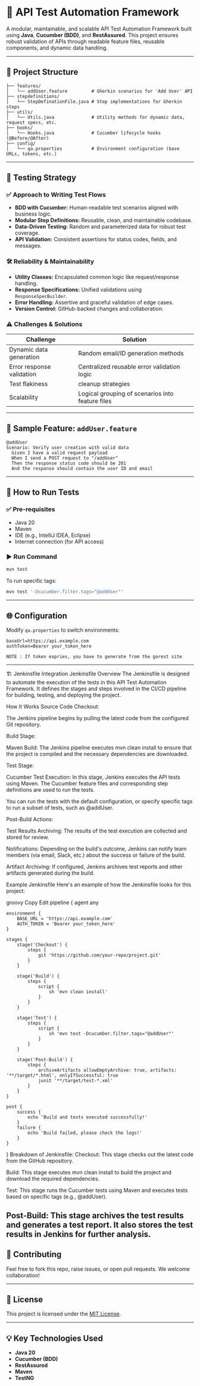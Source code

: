# 🚀 API Test Automation Framework

A modular, maintainable, and scalable API Test Automation Framework built using **Java**, **Cucumber (BDD)**, and **RestAssured**. This project ensures robust validation of APIs through readable feature files, reusable components, and dynamic data handling.

---

## 📁 Project Structure

```
├── features/
│   └── addUser.feature         # Gherkin scenarios for 'Add User' API
├── stepdefinitions/
│   └── StepDefinationFile.java # Step implementations for Gherkin steps
├── utils/
│   └── Utils.java              # Utility methods for dynamic data, request specs, etc.
├── hooks/
│   └── Hooks.java              # Cucumber lifecycle hooks (@Before/@After)
├── config/
│   └── qa.properties           # Environment configuration (base URLs, tokens, etc.)
```

---

## 🧪 Testing Strategy

### ✅ **Approach to Writing Test Flows**
- **BDD with Cucumber:** Human-readable test scenarios aligned with business logic.
- **Modular Step Definitions:** Reusable, clean, and maintainable codebase.
- **Data-Driven Testing:** Random and parameterized data for robust test coverage.
- **API Validation:** Consistent assertions for status codes, fields, and messages.

### 🛠️ **Reliability & Maintainability**
- **Utility Classes:** Encapsulated common logic like request/response handling.
- **Response Specifications:** Unified validations using `ResponseSpecBuilder`.
- **Error Handling:** Assertive and graceful validation of edge cases.
- **Version Control:** GitHub-backed changes and collaboration.

### ⚠️ **Challenges & Solutions**
| Challenge                  | Solution                                                           |
|---------------------------|--------------------------------------------------------------------|
| Dynamic data generation   | Random email/ID generation methods                                 |
| Error response validation | Centralized reusable error validation logic                        |
| Test flakiness            | cleanup strategies                               |
| Scalability               | Logical grouping of scenarios into feature files                   |

---

## 🧪 Sample Feature: `addUser.feature`

```gherkin
@addUser
Scenario: Verify user creation with valid data
  Given I have a valid request payload
  When I send a POST request to "/addUser"
  Then the response status code should be 201
  And the response should contain the user ID and email
```

---

## 🔧 How to Run Tests

### ✅ Pre-requisites
- Java 20
- Maven
- IDE (e.g., IntelliJ IDEA, Eclipse)
- Internet connection (for API access)

### ▶️ Run Command

```bash
mvn test
```

To run specific tags:

```bash
mvn test '-Dcucumber.filter.tags="@addUser"'
```

---

## 🌐 Configuration

Modify `qa.properties` to switch environments:

```properties
baseUrl=https://api.example.com
authToken=Bearer your_token_here

NOTE : If token expries, you have to generate from the gorest site
```

----------------------------------------------------------------------------------------------------

🏗️ Jenkinsfile Integration
Jenkinsfile Overview
The Jenkinsfile is designed to automate the execution of the tests in this API Test Automation Framework. It defines the stages and steps involved in the CI/CD pipeline for building, testing, and deploying the project.

How It Works
Source Code Checkout:

The Jenkins pipeline begins by pulling the latest code from the configured Git repository.

Build Stage:

Maven Build: The Jenkins pipeline executes mvn clean install to ensure that the project is compiled and the necessary dependencies are downloaded.

Test Stage:

Cucumber Test Execution: In this stage, Jenkins executes the API tests using Maven. The Cucumber feature files and corresponding step definitions are used to run the tests.

You can run the tests with the default configuration, or specify specific tags to run a subset of tests, such as @addUser.

Post-Build Actions:

Test Results Archiving: The results of the test execution are collected and stored for review.

Notifications: Depending on the build's outcome, Jenkins can notify team members (via email, Slack, etc.) about the success or failure of the build.

Artifact Archiving: If configured, Jenkins archives test reports and other artifacts generated during the build.

Example Jenkinsfile
Here's an example of how the Jenkinsfile looks for this project:

groovy
Copy
Edit
pipeline {
agent any

    environment {
        BASE_URL = 'https://api.example.com'
        AUTH_TOKEN = 'Bearer your_token_here'
    }

    stages {
        stage('Checkout') {
            steps {
                git 'https://github.com/your-repo/project.git'
            }
        }
        
        stage('Build') {
            steps {
                script {
                    sh 'mvn clean install'
                }
            }
        }

        stage('Test') {
            steps {
                script {
                    sh 'mvn test -Dcucumber.filter.tags="@addUser"'
                }
            }
        }
        
        stage('Post-Build') {
            steps {
                archiveArtifacts allowEmptyArchive: true, artifacts: '**/target/*.html', onlyIfSuccessful: true
                junit '**/target/test-*.xml'
            }
        }
    }

    post {
        success {
            echo 'Build and tests executed successfully!'
        }
        failure {
            echo 'Build failed, please check the logs!'
        }
    }
}
Breakdown of Jenkinsfile:
Checkout: This stage checks out the latest code from the GitHub repository.

Build: This stage executes mvn clean install to build the project and download the required dependencies.

Test: This stage runs the Cucumber tests using Maven and executes tests based on specific tags (e.g., @addUser).

Post-Build: This stage archives the test results and generates a test report. It also stores the test results in Jenkins for further analysis.
---------------------------------------------------------------------------------------------------------------------------------------------------
## 🤝 Contributing

Feel free to fork this repo, raise issues, or open pull requests. We welcome collaboration!

---

## 📜 License

This project is licensed under the [MIT License](LICENSE).

---

## 💡 Key Technologies Used

- **Java 20**
- **Cucumber (BDD)**
- **RestAssured**
- **Maven**
- **TestNG**
